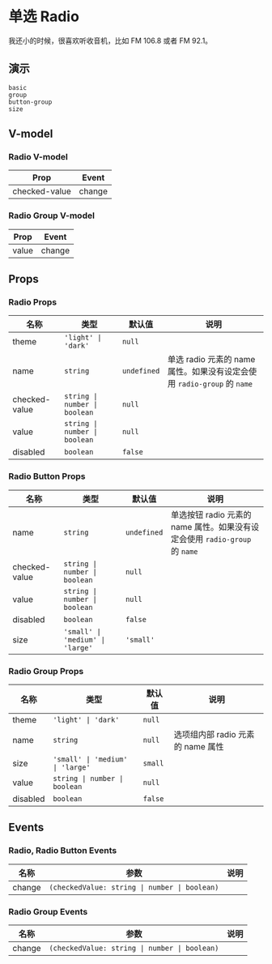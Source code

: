 # 单选 Radio
<!--single-column-->
我还小的时候，很喜欢听收音机，比如 FM 106.8 或者 FM 92.1。
## 演示
```demo
basic
group
button-group
size
```
## V-model
### Radio V-model
|Prop|Event|
|-|-|
|checked-value|change|

### Radio Group V-model
|Prop|Event|
|-|-|
|value|change|

## Props
### Radio Props
|名称|类型|默认值|说明|
|-|-|-|-|
|theme|`'light' \| 'dark'`|`null`||
|name|`string`|`undefined`|单选 radio 元素的 name 属性。如果没有设定会使用 `radio-group` 的 `name`|
|checked-value|`string \| number \| boolean`|`null`||
|value|`string \| number \| boolean`|`null`||
|disabled|`boolean`|`false`||

### Radio Button Props
|名称|类型|默认值|说明|
|-|-|-|-|
|name|`string`|`undefined`|单选按钮 radio 元素的 name 属性。如果没有设定会使用 `radio-group` 的 `name`|
|checked-value|`string \| number \| boolean`|`null`||
|value|`string \| number \| boolean`|`null`||
|disabled|`boolean`|`false`||
|size|`'small' \| 'medium' \| 'large'`|`'small'`||

### Radio Group Props
|名称|类型|默认值|说明|
|-|-|-|-|
|theme|`'light' \| 'dark'`|`null`||
|name|`string`|`null`|选项组内部 radio 元素的 name 属性|
|size|`'small' \| 'medium' \| 'large'`|`small`||
|value|`string \| number \| boolean`|`null`||
|disabled|`boolean`|`false`||

## Events
### Radio, Radio Button Events
|名称|参数|说明|
|-|-|-|
|change|`(checkedValue: string \| number \| boolean)`||

### Radio Group Events
|名称|参数|说明|
|-|-|-|
|change|`(checkedValue: string \| number \| boolean)`||
